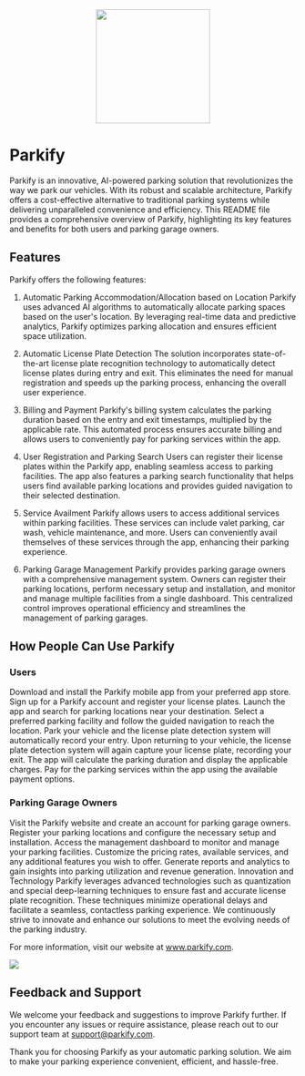 <div align=center >
<a align=center href="https://highonbugs.hashnode.dev/" target="_blank">
    <img width="200px" src="./logo_cirle.png"/>
</a>
</div>

# Parkify
Parkify is an innovative, AI-powered parking solution that revolutionizes the way we park our vehicles. With its robust and scalable architecture, Parkify offers a cost-effective alternative to traditional parking systems while delivering unparalleled convenience and efficiency. This README file provides a comprehensive overview of Parkify, highlighting its key features and benefits for both users and parking garage owners.

## Features
Parkify offers the following features:

1. Automatic Parking Accommodation/Allocation based on Location
Parkify uses advanced AI algorithms to automatically allocate parking spaces based on the user's location. By leveraging real-time data and predictive analytics, Parkify optimizes parking allocation and ensures efficient space utilization.

2. Automatic License Plate Detection
The solution incorporates state-of-the-art license plate recognition technology to automatically detect license plates during entry and exit. This eliminates the need for manual registration and speeds up the parking process, enhancing the overall user experience.

3. Billing and Payment
Parkify's billing system calculates the parking duration based on the entry and exit timestamps, multiplied by the applicable rate. This automated process ensures accurate billing and allows users to conveniently pay for parking services within the app.

4. User Registration and Parking Search
Users can register their license plates within the Parkify app, enabling seamless access to parking facilities. The app also features a parking search functionality that helps users find available parking locations and provides guided navigation to their selected destination.

5. Service Availment
Parkify allows users to access additional services within parking facilities. These services can include valet parking, car wash, vehicle maintenance, and more. Users can conveniently avail themselves of these services through the app, enhancing their parking experience.

6. Parking Garage Management
Parkify provides parking garage owners with a comprehensive management system. Owners can register their parking locations, perform necessary setup and installation, and monitor and manage multiple facilities from a single dashboard. This centralized control improves operational efficiency and streamlines the management of parking garages.

## How People Can Use Parkify
### Users
Download and install the Parkify mobile app from your preferred app store.
Sign up for a Parkify account and register your license plates.
Launch the app and search for parking locations near your destination.
Select a preferred parking facility and follow the guided navigation to reach the location.
Park your vehicle and the license plate detection system will automatically record your entry.
Upon returning to your vehicle, the license plate detection system will again capture your license plate, recording your exit.
The app will calculate the parking duration and display the applicable charges.
Pay for the parking services within the app using the available payment options.
### Parking Garage Owners
Visit the Parkify website and create an account for parking garage owners.
Register your parking locations and configure the necessary setup and installation.
Access the management dashboard to monitor and manage your parking facilities.
Customize the pricing rates, available services, and any additional features you wish to offer.
Generate reports and analytics to gain insights into parking utilization and revenue generation.
Innovation and Technology
Parkify leverages advanced technologies such as quantization and special deep-learning techniques to ensure fast and accurate license plate recognition. These techniques minimize operational delays and facilitate a seamless, contactless parking experience. We continuously strive to innovate and enhance our solutions to meet the evolving needs of the parking industry.

For more information, visit our website at www.parkify.com.

![](https://user-images.githubusercontent.com/73097560/115834477-dbab4500-a447-11eb-908a-139a6edaec5c.gif)

## Feedback and Support
We welcome your feedback and suggestions to improve Parkify further. If you encounter any issues or require assistance, please reach out to our support team at support@parkify.com.

Thank you for choosing Parkify as your automatic parking solution. We aim to make your parking experience convenient, efficient, and hassle-free.
